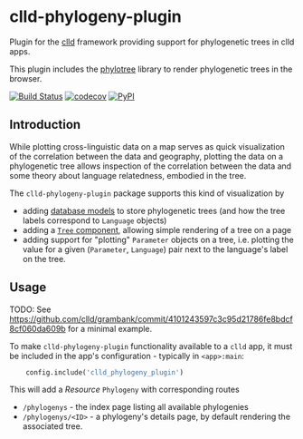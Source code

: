 # clld-phylogeny-plugin

Plugin for the [clld](https://github.com/clld/clld) framework providing
support for phylogenetic trees in clld apps.

This plugin includes the [phylotree](https://github.com/veg/phylotree.js/tree/master)
library to render phylogenetic trees in the browser.

[![Build Status](https://travis-ci.org/clld/clld-phylogeny-plugin.svg?branch=master)](https://travis-ci.org/clld/clld-phylogeny-plugin)
[![codecov](https://codecov.io/gh/clld/clld-phylogeny-plugin/branch/master/graph/badge.svg)](https://codecov.io/gh/clld/clld-phylogeny-plugin)
[![PyPI](https://img.shields.io/pypi/v/clld-phylogeny-plugin.svg)](https://pypi.python.org/pypi/clld-phylogeny-plugin)


## Introduction

While plotting cross-linguistic data on a map serves as quick visualization of the correlation between the data and geography, plotting the data on a phylogenetic tree allows inspection of the correlation between the data and some theory about language relatedness, embodied in the tree.

The `clld-phylogeny-plugin` package supports this kind of visualization by
- adding [database models](https://github.com/clld/clld-phylogeny-plugin/blob/master/src/clld_phylogeny_plugin/models.py) to store phylogenetic trees (and how the tree labels correspond to `Language` objects)
- adding a [`Tree` component](https://github.com/clld/clld-phylogeny-plugin/blob/f98e83681e7464d3abfb05eae2f1a3c74fdabc1f/src/clld_phylogeny_plugin/tree.py#L34), allowing simple rendering of a tree on a page
- adding support for "plotting" `Parameter` objects on a tree, i.e. plotting the value for a given (`Parameter`, `Language`) pair next to the language's label on the tree.


## Usage

TODO: See https://github.com/clld/grambank/commit/4101243597c3c95d21786fe8bdcf8cf060da609b for a minimal example.

To make `clld-phylogeny-plugin` functionality available to a `clld` app, it must be included in the app's configuration - typically in `<app>:main`:
```python
    config.include('clld_phylogeny_plugin')
```

This will add a *Resource* `Phylogeny` with corresponding routes
- `/phylogenys` - the index page listing all available phylogenies
- `/phylogenys/<ID>` - a phylogeny's details page, by default rendering the associated tree.



